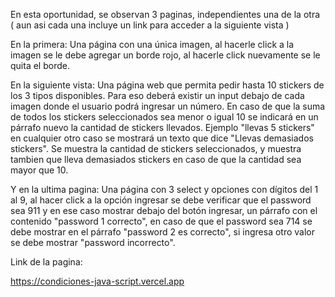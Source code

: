 En esta oportunidad, se observan 3 paginas, independientes una de la otra ( aun asi cada una incluye un link para acceder a la siguiente vista )

En la primera:
Una página con una única imagen, al hacerle click a la imagen se le debe agregar un borde rojo, al hacerle click nuevamente se le 
 quita el borde. 

En la siguiente vista:
Una página web que permita pedir hasta 10 stickers de los 3 tipos disponibles. Para eso deberá existir un input debajo de cada imagen donde el
 usuario podrá ingresar un número. En caso de que la suma de todos los stickers seleccionados sea menor o igual 10 se indicará en un párrafo nuevo la cantidad de
 stickers llevados. Ejemplo "llevas 5 stickers" en cualquier otro caso se mostrará un
 texto que dice "Llevas demasiados stickers". 
 Se muestra la cantidad de stickers seleccionados, y muestra tambien que lleva demasiados stickers en caso de que la cantidad
 sea mayor que 10. 

Y en la ultima pagina:
 Una página con 3 select y opciones con dígitos del 1 al 9, al hacer click a la opción ingresar se debe verificar que el password sea 911 y en ese caso
 mostrar debajo del botón ingresar, un párrafo con el contenido "password 1
 correcto", en caso de que el password sea 714 se debe mostrar en el párrafo
 "password 2 es correcto", si ingresa otro valor se debe mostrar "password
 incorrecto".


Link de la pagina:

https://condiciones-java-script.vercel.app
